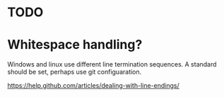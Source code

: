 # TODO

# Whitespace handling?

Windows and linux use different line termination sequences. A standard should
be set, perhaps use git configuaration.

https://help.github.com/articles/dealing-with-line-endings/
